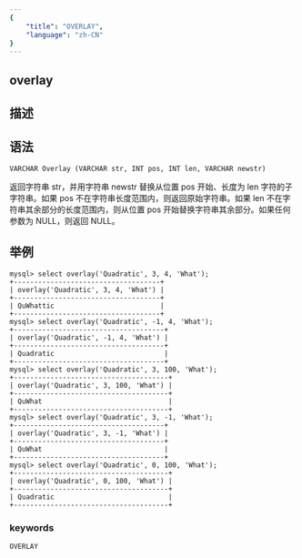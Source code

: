 ```yaml
---
{
    "title": "OVERLAY",
    "language": "zh-CN"
}
---
```


<!-- 
Licensed to the Apache Software Foundation (ASF) under one
or more contributor license agreements.  See the NOTICE file
distributed with this work for additional information
regarding copyright ownership.  The ASF licenses this file
to you under the Apache License, Version 2.0 (the
"License"); you may not use this file except in compliance
with the License.  You may obtain a copy of the License at

  http://www.apache.org/licenses/LICENSE-2.0

Unless required by applicable law or agreed to in writing,
software distributed under the License is distributed on an
"AS IS" BASIS, WITHOUT WARRANTIES OR CONDITIONS OF ANY
KIND, either express or implied.  See the License for the
specific language governing permissions and limitations
under the License.
-->

## overlay
## 描述
## 语法

`VARCHAR Overlay (VARCHAR str, INT pos, INT len, VARCHAR newstr)`


返回字符串 str，并用字符串 newstr 替换从位置 pos 开始、长度为 len 字符的子字符串。如果 pos 不在字符串长度范围内，则返回原始字符串。如果 len 不在字符串其余部分的长度范围内，则从位置 pos 开始替换字符串其余部分。如果任何参数为 NULL，则返回 NULL。

## 举例

```
mysql> select overlay('Quadratic', 3, 4, 'What');
+------------------------------------+
| overlay('Quadratic', 3, 4, 'What') |
+------------------------------------+
| QuWhattic                          |
+------------------------------------+
mysql> select overlay('Quadratic', -1, 4, 'What');
+-------------------------------------+
| overlay('Quadratic', -1, 4, 'What') |
+-------------------------------------+
| Quadratic                           |
+-------------------------------------+
mysql> select overlay('Quadratic', 3, 100, 'What');
+--------------------------------------+
| overlay('Quadratic', 3, 100, 'What') |
+--------------------------------------+
| QuWhat                               |
+--------------------------------------+
mysql> select overlay('Quadratic', 3, -1, 'What');
+-------------------------------------+
| overlay('Quadratic', 3, -1, 'What') |
+-------------------------------------+
| QuWhat                              |
+-------------------------------------+
mysql> select overlay('Quadratic', 0, 100, 'What');
+--------------------------------------+
| overlay('Quadratic', 0, 100, 'What') |
+--------------------------------------+
| Quadratic                            |
+--------------------------------------+
```
### keywords
    OVERLAY